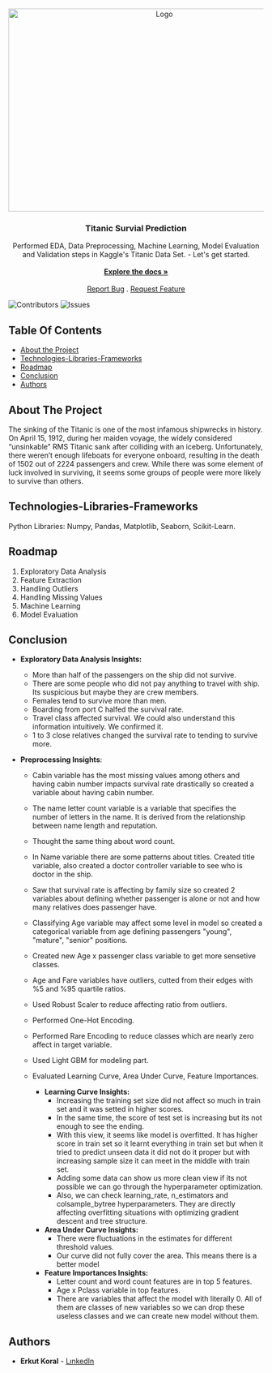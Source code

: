 <br/>
<p align="center">
  <a href="https://github.com/erkutkoral/Titanic">
    <img src="https://www.rmg.co.uk/sites/default/files/styles/large/public/Atlantic%20liner%20%27Titanic%27%20%28Br%2C%201912%29%20sinking%2C%20bow%20first%2C%201912%2C%20with%20eight%20full%20lifeboats%20nearby%20and%20an%20iceberg%20in%20the%20distance_banner.jpg?itok=yNsuSDzG" alt="Logo" width="600" height="400">
  </a>

  <h3 align="center">Titanic Survial Prediction</h3>

  <p align="center">
    Performed EDA, Data Preprocessing, Machine Learning, Model Evaluation and Validation steps in Kaggle's Titanic Data Set.
    - Let's get started.
    <br/>
    <br/>
    <a href="https://github.com/erkutkoral/Titanic"><strong>Explore the docs »</strong></a>
    <br/>
    <br/>
    <a href="https://github.com/erkutkoral/Titanic/issues">Report Bug</a>
    .
    <a href="https://github.com/erkutkoral/Titanic/issues">Request Feature</a>
  </p>
</p>

![Contributors](https://img.shields.io/github/contributors/erkutkoral/Titanic?color=dark-green) ![Issues](https://img.shields.io/github/issues/erkutkoral/Titanic) 

## Table Of Contents

* [About the Project](#about-the-project)
* [Technologies-Libraries-Frameworks](#technologies-libraries-frameworks)
* [Roadmap](#roadmap)
* [Conclusion](#conclusion)
* [Authors](#authors)

## About The Project

The sinking of the Titanic is one of the most infamous shipwrecks in history. On April 15, 1912, during her maiden voyage, the widely considered “unsinkable” RMS Titanic sank after colliding with an iceberg. Unfortunately, there weren’t enough lifeboats for everyone onboard, resulting in the death of 1502 out of 2224 passengers and crew. While there was some element of luck involved in surviving, it seems some groups of people were more likely to survive than others.

## Technologies-Libraries-Frameworks

Python Libraries: Numpy, Pandas, Matplotlib, Seaborn, Scikit-Learn.

## Roadmap

1. Exploratory Data Analysis
2. Feature Extraction
3. Handling Outliers
4. Handling Missing Values
5. Machine Learning
6. Model Evaluation

## Conclusion
- **Exploratory Data Analysis Insights:**
  - More than half of the passengers on the ship did not survive.
  - There are some people who did not pay anything to travel with ship. Its suspicious but maybe they are crew members.
  - Females tend to survive more than men.
  - Boarding from port C halfed the survival rate.
  - Travel class affected survival. We could also understand this information intuitively. We confirmed it.
  - 1 to 3 close relatives changed the survival rate to tending to survive more.

- **Preprocessing Insights**:
  - Cabin variable has the most missing values among others and having cabin number impacts survival rate drastically so created a variable about having cabin number.
  - The name letter count variable is a variable that specifies the number of letters in the name. It is derived from the relationship between name length and reputation.
  - Thought the same thing about word count.
  - In Name variable there are some patterns about titles. Created title variable, also created a doctor controller variable to see who is doctor in the ship.
  - Saw that survival rate is affecting by family size so created 2 variables about defining whether passenger is alone or not and how many relatives does passenger have.
  - Classifying Age variable may affect some level in model so created a categorical variable from age defining passengers "young", "mature", "senior" positions.
  - Created new Age x passenger class variable to get more sensetive classes.

  - Age and Fare variables have outliers, cutted from their edges with %5 and %95 quartile ratios.
  - Used Robust Scaler to reduce affecting ratio from outliers.
  - Performed One-Hot Encoding.
  - Performed Rare Encoding to reduce classes which are nearly zero affect in target variable.
 
  - Used Light GBM for modeling part.
  - Evaluated Learning Curve, Area Under Curve, Feature Importances.
    - **Learning Curve Insights:**
      - Increasing the training set size did not affect so much in train set and it was setted in higher scores.
      -  In the same time, the score of test set is increasing but its not enough to see the ending.
      -  With this view, it seems like model is overfitted. It has higher score in train set so it learnt everything in train set but when it tried to predict unseen data it did not do it proper but with increasing sample size it can meet in the middle with train set.
      -  Adding some data can show us more clean view if its not possible we can go through the hyperparameter optimization.
      -  Also, we can check learning_rate, n_estimators and colsample_bytree hyperparameters. They are directly affecting overfitting situations with optimizing gradient descent and tree structure.
    - **Area Under Curve Insights:**
        - There were fluctuations in the estimates for different threshold values.
        - Our curve did not fully cover the area. This means there is a better model
    - **Feature Importances Insights:**
        - Letter count and word count features are in top 5 features.
        - Age x Pclass variable in top features.
        - There are variables that affect the model with literally 0. All of them are classes of new variables so we can drop these useless classes and we can create new model without them.


## Authors

* **Erkut Koral** - [LınkedIn](https://www.linkedin.com/in/erkutkoral/)
